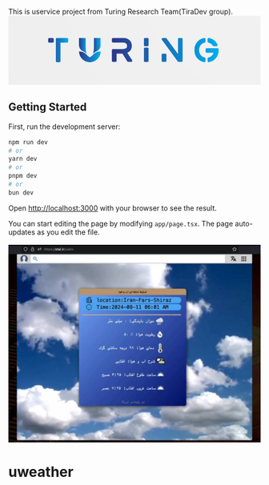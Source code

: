 This is uservice project from Turing Research Team(TiraDev group).
<img src="https://github.com/Arminkardan/utrialv2/blob/master/turing.png"/>

## Getting Started

First, run the development server:

```bash
npm run dev
# or
yarn dev
# or
pnpm dev
# or
bun dev
```

Open [http://localhost:3000](http://localhost:3000) with your browser to see the result.

You can start editing the page by modifying `app/page.tsx`. The page auto-updates as you edit the file.
<br/>
<br/>
<img src="https://github.com/haniaa83/uweather/blob/master/weather.jpg"/>


# uweather
